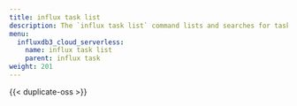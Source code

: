```yaml
---
title: influx task list
description: The `influx task list` command lists and searches for tasks in InfluxDB.
menu:
  influxdb3_cloud_serverless:
    name: influx task list
    parent: influx task
weight: 201
---
```


{{< duplicate-oss >}}
